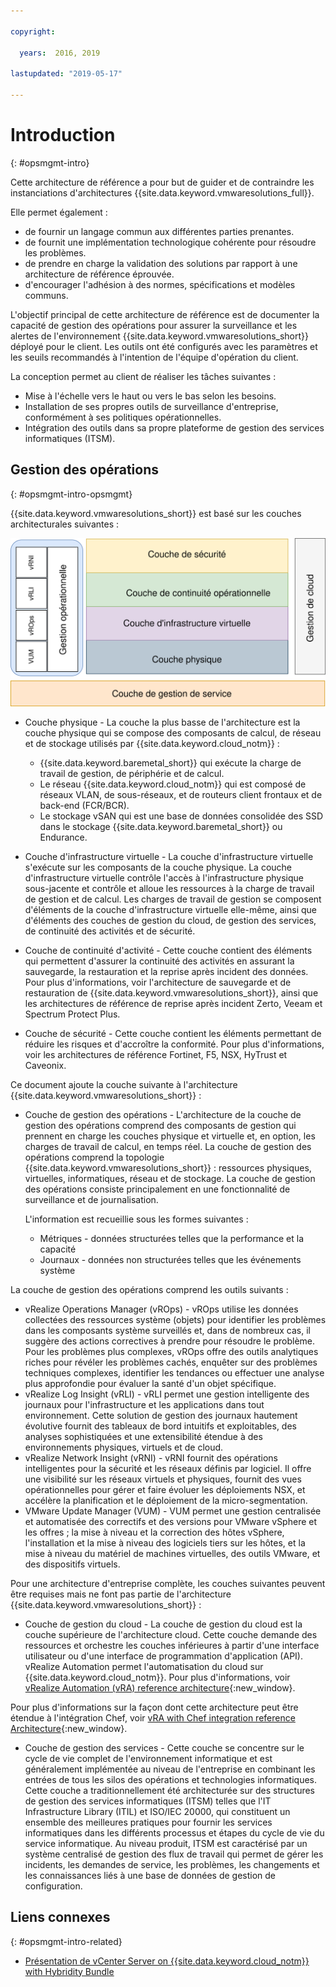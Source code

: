```yaml
---

copyright:

  years:  2016, 2019

lastupdated: "2019-05-17"

---
```


# Introduction
{: #opsmgmt-intro}

Cette architecture de référence a pour but de guider et de contraindre les instanciations d'architectures {{site.data.keyword.vmwaresolutions_full}}.

Elle permet également :
* de fournir un langage commun aux différentes parties prenantes.
* de fournit une implémentation technologique cohérente pour résoudre les problèmes.
* de prendre en charge la validation des solutions par rapport à une architecture de référence éprouvée.
* d'encourager l'adhésion à des normes, spécifications et modèles communs.

L'objectif principal de cette architecture de référence est de documenter la capacité de gestion des opérations pour assurer la surveillance et les alertes de l'environnement {{site.data.keyword.vmwaresolutions_short}} déployé pour le client. Les outils ont été configurés avec les paramètres et les seuils recommandés à l'intention de l'équipe d'opération du client.

La conception permet au client de réaliser les tâches suivantes :
* Mise à l'échelle vers le haut ou vers le bas selon les besoins.
* Installation de ses propres outils de surveillance d'entreprise, conformément à ses politiques opérationnelles.
* Intégration des outils dans sa propre plateforme de gestion des services informatiques (ITSM).

## Gestion des opérations
{: #opsmgmt-intro-opsmgmt}

{{site.data.keyword.vmwaresolutions_short}} est basé sur les couches architecturales suivantes :

![Diagramme de l'architecture](../../images/opsmgmt-architecture.svg "Diagramme de l'architecture")

* Couche physique - La couche la plus basse de l'architecture est la couche physique qui se compose des composants de calcul, de réseau et de stockage utilisés par {{site.data.keyword.cloud_notm}} :
  * {{site.data.keyword.baremetal_short}} qui exécute la charge de travail de gestion, de périphérie et de calcul.
  * Le réseau {{site.data.keyword.cloud_notm}} qui est composé de réseaux VLAN, de sous-réseaux, et de routeurs client frontaux et de back-end (FCR/BCR).
  * Le stockage vSAN qui est une base de données consolidée des SSD dans le stockage {{site.data.keyword.baremetal_short}} ou Endurance.

* Couche d'infrastructure virtuelle - La couche d'infrastructure virtuelle s'exécute sur les composants de la couche physique. La couche d'infrastructure virtuelle contrôle l'accès à l'infrastructure physique sous-jacente et contrôle et alloue les ressources à la charge de travail de gestion et de calcul. Les charges de travail de gestion se composent d'éléments de la couche d'infrastructure virtuelle elle-même, ainsi que d'éléments des couches de gestion du cloud, de gestion des services, de continuité des activités et de sécurité.

* Couche de continuité d'activité - Cette couche contient des éléments qui permettent d'assurer la continuité des activités en assurant la sauvegarde, la restauration et la reprise après incident des données. Pour plus d'informations, voir l'architecture de sauvegarde et de restauration de {{site.data.keyword.vmwaresolutions_short}}, ainsi que les architectures de référence de reprise après incident Zerto, Veeam et Spectrum Protect Plus.

* Couche de sécurité - Cette couche contient les éléments permettant de réduire les risques et d'accroître la conformité. Pour plus d'informations, voir les architectures de référence Fortinet, F5, NSX, HyTrust et Caveonix.

Ce document ajoute la couche suivante à l'architecture {{site.data.keyword.vmwaresolutions_short}} :

* Couche de gestion des opérations - L'architecture de la couche de gestion des opérations comprend des composants de gestion qui prennent en charge les couches physique et virtuelle et, en option, les charges de travail de calcul, en temps réel. La couche de gestion des opérations comprend la topologie {{site.data.keyword.vmwaresolutions_short}} : ressources physiques, virtuelles, informatiques, réseau et de stockage. La couche de gestion des opérations consiste principalement en une fonctionnalité de surveillance et de journalisation.

  L'information est recueillie sous les formes suivantes :
    * Métriques - données structurées telles que la performance et la capacité
    * Journaux - données non structurées telles que les événements système 

La couche de gestion des opérations comprend les outils suivants :

* vRealize Operations Manager (vROps) - vROps utilise les données collectées des ressources système (objets) pour identifier les problèmes dans les composants système surveillés et, dans de nombreux cas, il suggère des actions correctives à prendre pour résoudre le problème. Pour les problèmes plus complexes, vROps offre des outils analytiques riches pour révéler les problèmes cachés, enquêter sur des problèmes techniques complexes, identifier les tendances ou effectuer une analyse plus approfondie pour évaluer la santé d'un objet spécifique.
* vRealize Log Insight (vRLI) - vRLI permet une gestion intelligente des journaux pour l'infrastructure et les applications dans tout environnement. Cette solution de gestion des journaux hautement évolutive fournit des tableaux de bord intuitifs et exploitables, des analyses sophistiquées et une extensibilité étendue à des environnements physiques, virtuels et de cloud.
* vRealize Network Insight (vRNI) - vRNI fournit des opérations intelligentes pour la sécurité et les réseaux définis par logiciel. Il offre une visibilité sur les réseaux virtuels et physiques, fournit des vues opérationnelles pour gérer et faire évoluer les déploiements NSX, et accélère la planification et le déploiement de la micro-segmentation.
* VMware Update Manager (VUM) - VUM permet une gestion centralisée et automatisée des correctifs et des versions pour VMware vSphere et les offres ; la mise à niveau et la correction des hôtes vSphere, l'installation et la mise à niveau des logiciels tiers sur les hôtes, et la mise à niveau du matériel de machines virtuelles, des outils VMware, et des dispositifs virtuels. 

Pour une architecture d'entreprise complète, les couches suivantes peuvent être requises mais ne font pas partie de l'architecture {{site.data.keyword.vmwaresolutions_short}} :

* Couche de gestion du cloud - La couche de gestion du cloud est la couche supérieure de l'architecture cloud. Cette couche demande des ressources et orchestre les couches inférieures à partir d'une interface utilisateur ou d'une interface de programmation d'application (API). vRealize Automation permet l'automatisation du cloud sur {{site.data.keyword.cloud_notm}}. Pour plus d'informations, voir [vRealize Automation (vRA) reference architecture](https://www.ibm.com/cloud/garage/files/IBM_Cloud_for_VMware_Solutions_VRA_Architecture_v1.pdf){:new_window}.

Pour plus d'informations sur la façon dont cette architecture peut être étendue à l'intégration Chef, voir [vRA with Chef integration reference Architecture](https://www.ibm.com/cloud/garage/files/IBM_Cloud_for_VMware_Solutions_VRA_Chef_Integration_Architecture.pdf){:new_window}.

* Couche de gestion des services - Cette couche se concentre sur le cycle de vie complet de l'environnement informatique et est généralement implémentée au niveau de l'entreprise en combinant les entrées de tous les silos des opérations et technologies informatiques. Cette couche a traditionnellement été architecturée sur des structures de gestion des services informatiques (ITSM) telles que l'IT Infrastructure Library (ITIL) et ISO/IEC 20000, qui constituent un ensemble des meilleures pratiques pour fournir les services informatiques dans les différents processus et étapes du cycle de vie du service informatique. Au niveau produit, ITSM est caractérisé par un système centralisé de gestion des flux de travail qui permet de gérer les incidents, les demandes de service, les problèmes, les changements et les connaissances liés à une base de données de gestion de configuration.

## Liens connexes
{: #opsmgmt-intro-related}

* [Présentation de vCenter Server on {{site.data.keyword.cloud_notm}} with Hybridity Bundle](/docs/services/vmwaresolutions/archiref/vcs?topic=vmware-solutions-vcs-hybridity-intro)
